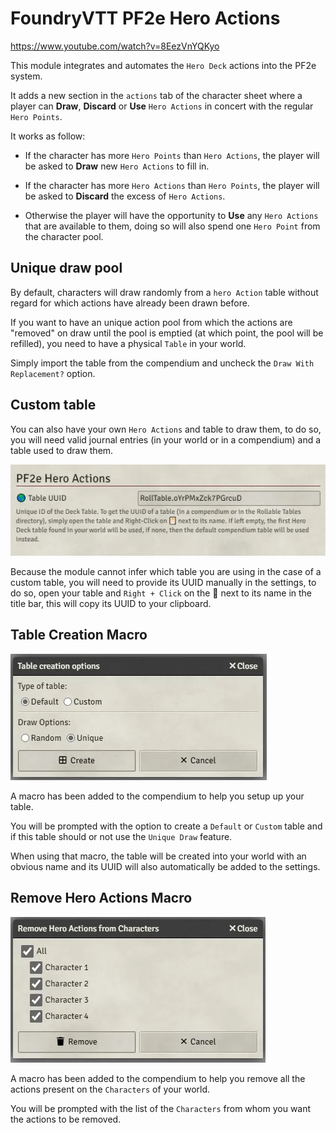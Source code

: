 # FoundryVTT PF2e Hero Actions

https://www.youtube.com/watch?v=8EezVnYQKyo

This module integrates and automates the `Hero Deck` actions into the PF2e system.

It adds a new section in the `actions` tab of the character sheet where a player can **Draw**, **Discard** or **Use** `Hero Actions` in concert with the regular `Hero Points`.

It works as follow:

-   If the character has more `Hero Points` than `Hero Actions`, the player will be asked to **Draw** new `Hero Actions` to fill in.

-   If the character has more `Hero Actions` than `Hero Points`, the player will be asked to **Discard** the excess of `Hero Actions`.

-   Otherwise the player will have the opportunity to **Use** any `Hero Actions` that are available to them, doing so will also spend one `Hero Point` from the character pool.

## Unique draw pool

By default, characters will draw randomly from a `hero Action` table without regard for which actions have already been drawn before.

If you want to have an unique action pool from which the actions are "removed" on draw until the pool is emptied (at which point, the pool will be refilled), you need to have a physical `Table` in your world.

Simply import the table from the compendium and uncheck the `Draw With Replacement?` option.

## Custom table

You can also have your own `Hero Actions` and table to draw them, to do so, you will need valid journal entries (in your world or in a compendium) and a table used to draw them.

![](./readme/settings.webp)

Because the module cannot infer which table you are using in the case of a custom table, you will need to provide its UUID manually in the settings, to do so, open your table and `Right + Click` on the 📔 next to its name in the title bar, this will copy its UUID to your clipboard.

## Table Creation Macro

![](./readme/create.webp)

A macro has been added to the compendium to help you setup up your table.

You will be prompted with the option to create a `Default` or `Custom` table and if this table should or not use the `Unique Draw` feature.

When using that macro, the table will be created into your world with an obvious name and its UUID will also automatically be added to the settings.

## Remove Hero Actions Macro

![](./readme/remove.webp)

A macro has been added to the compendium to help you remove all the actions present on the `Characters` of your world.

You will be prompted with the list of the `Characters` from whom you want the actions to be removed.
